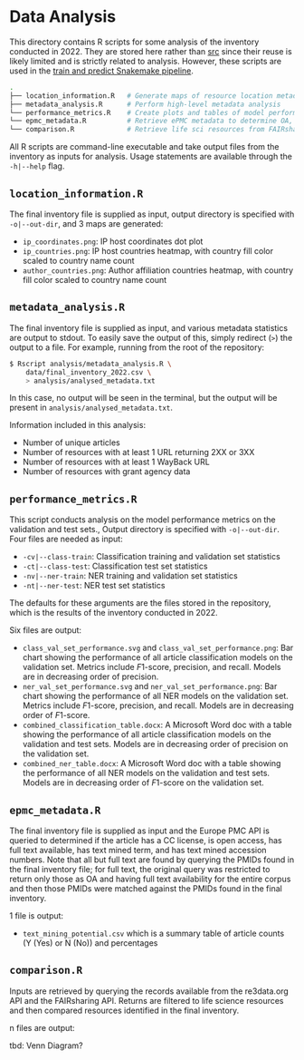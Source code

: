 # Data Analysis

This directory contains R scripts for some analysis of the inventory conducted in 2022. They are stored here rather than [src](../src/) since their reuse is likely limited and is strictly related to analysis. However, these scripts are used in the [train and predict Snakemake pipeline](../snakemake/train_predict.smk).

```sh
.
├── location_information.R   # Generate maps of resource location metadata
├── metadata_analysis.R      # Perform high-level metadata analysis
└── performance_metrics.R    # Create plots and tables of model performances
└── epmc_metadata.R          # Retrieve ePMC metadata to determine OA, full text, etc.
└── comparison.R             # Retrieve life sci resources from FAIRsharing and re3data
```

All R scripts are command-line executable and take output files from the inventory as inputs for analysis. Usage statements are available through the `-h|--help` flag.

## `location_information.R`

The final inventory file is supplied as input, output directory is specified with `-o|--out-dir`, and 3 maps are generated:

* `ip_coordinates.png`: IP host coordinates dot plot
* `ip_countries.png`: IP host countries heatmap, with country fill color scaled to country name count
* `author_countries.png`: Author affiliation countries heatmap, with country fill color scaled to country name count

## `metadata_analysis.R`

The final inventory file is supplied as input, and various metadata statistics are output to stdout. To easily save the output of this, simply redirect (`>`) the output to a file. For example, running from the root of the repository:

```sh
$ Rscript analysis/metadata_analysis.R \
    data/final_inventory_2022.csv \
    > analysis/analysed_metadata.txt
```

In this case, no output will be seen in the terminal, but the output will be present in `analysis/analysed_metadata.txt`.

Information included in this analysis:

* Number of unique articles
* Number of resources with at least 1 URL returning 2XX or 3XX
* Number of resources with at least 1 WayBack URL
* Number of resources with grant agency data

## `performance_metrics.R`

This script conducts analysis on the model performance metrics on the validation and test sets., Output directory is specified with `-o|--out-dir`. Four files are needed as input:

* `-cv|--class-train`: Classification training and validation set statistics
* `-ct|--class-test`: Classification test set statistics
* `-nv|--ner-train`: NER training and validation set statistics
* `-nt|--ner-test`: NER test set statistics

The defaults for these arguments are the files stored in the repository, which is the results of the inventory conducted in 2022.

Six files are output:

* `class_val_set_performance.svg` and `class_val_set_performance.png`: Bar chart showing the performance of all article classification models on the validation set. Metrics include *F*1-score, precision, and recall. Models are in decreasing order of precision.
* `ner_val_set_performance.svg` and `ner_val_set_performance.png`: Bar chart showing the performance of all NER models on the validation set. Metrics include *F*1-score, precision, and recall. Models are in decreasing order of *F*1-score.
* `combined_classification_table.docx`: A Microsoft Word doc with a table showing the performance of all article classification models on the validation and test sets. Models are in decreasing order of precision on the validation set.
* `combined_ner_table.docx`: A Microsoft Word doc with a table showing the performance of all NER models on the validation and test sets. Models are in decreasing order of *F*1-score on the validation set.

## `epmc_metadata.R`

The final inventory file is supplied as input and the Europe PMC API is queried to determined if the article has a CC license, is open access, has full text available, has text mined term, and has text mined accession numbers. Note that all but full text are found by querying the PMIDs found in the final inventory file; for full text, the original query was restricted to return only those as OA and having full text availability for the entire corpus and then those PMIDs were matched against the PMIDs found in the final inventory.

1 file is output:
* `text_mining_potential.csv` which is a summary table of article counts (Y (Yes) or N (No)) and percentages

## `comparison.R`

Inputs are retrieved by querying the records available from the re3data.org API and the FAIRsharing API. Returns are filtered to life science resources and then compared resources identified in the final inventory.

n files are output:

tbd: Venn Diagram?

